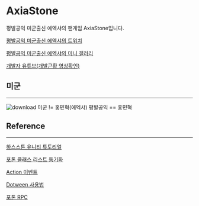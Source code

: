 # AxiaStone
평발공익 미군출신 에엑샤의 팬게임 AxiaStone입니다.

[평발공익 미군출신 에엑샤의 트위치](https://www.twitch.tv/realaxia)

[평발공익 미군출신 에엑샤의 미니 갤러리](https://gall.dcinside.com/mini/migun)

[개발자 유튜브(개발근황 영상확인)](https://www.youtube.com/channel/UCTDDYvCZcQQim-xAT461vaQ)

## 미군
------------------
![download](https://user-images.githubusercontent.com/90239340/160242355-0c176b3f-bba7-469b-a250-3f24830290ef.jpg)
미군 != 홍민혁(에엑샤)
평발공익 == 홍민혁


## Reference
------------------
[하스스톤 유니티 튜토리얼](https://youtu.be/0_QHzyXVrJ0)

[포톤 클래스 리스트 동기화](https://youtu.be/DDVyMa7gMR8)

[Action 이벤트](https://youtu.be/dUuQ_q9H2_g)

[Dotween 사용법](https://youtu.be/SZF1oZ-tqMs)

[포톤 RPC](https://youtu.be/8zJRxOU4aCc)
